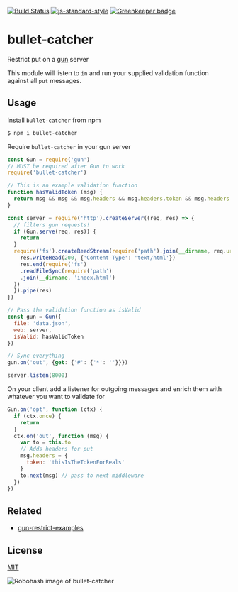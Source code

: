 [![Build Status](https://travis-ci.org/zrrrzzt/bullet-catcher.svg?branch=master)](https://travis-ci.org/zrrrzzt/bullet-catcher)
[![js-standard-style](https://img.shields.io/badge/code%20style-standard-brightgreen.svg?style=flat)](https://github.com/feross/standard)
[![Greenkeeper badge](https://badges.greenkeeper.io/zrrrzzt/bullet-catcher.svg)](https://greenkeeper.io/)

# bullet-catcher

Restrict put on a [gun](https://github.com/amark/gun) server

This module will listen to ```in``` and run your supplied validation function against all `put` messages.

## Usage

Install `bullet-catcher` from npm

```bash
$ npm i bullet-catcher
```

Require `bullet-catcher` in your gun server

```JavaScript
const Gun = require('gun')
// MUST be required after Gun to work
require('bullet-catcher')

// This is an example validation function
function hasValidToken (msg) {
  return msg && msg && msg.headers && msg.headers.token && msg.headers.token === 'thisIsTheTokenForReals'
}

const server = require('http').createServer((req, res) => {
  // filters gun requests!
  if (Gun.serve(req, res)) {
    return
  }
  require('fs').createReadStream(require('path').join(__dirname, req.url)).on('error', function () {
    res.writeHead(200, {'Content-Type': 'text/html'})
    res.end(require('fs')
    .readFileSync(require('path')
    .join(__dirname, 'index.html')
  ))
  }).pipe(res)
})

// Pass the validation function as isValid
const gun = Gun({
  file: 'data.json',
  web: server,
  isValid: hasValidToken
})

// Sync everything
gun.on('out', {get: {'#': {'*': ''}}})

server.listen(8000)
```

On your client add a listener for outgoing messages and enrich them with whatever you want to validate for

```JavaScript
Gun.on('opt', function (ctx) {
  if (ctx.once) {
    return
  }
  ctx.on('out', function (msg) {
    var to = this.to
    // Adds headers for put
    msg.headers = {
      token: 'thisIsTheTokenForReals'
    }
    to.next(msg) // pass to next middleware
  })
})
```

## Related
- [gun-restrict-examples](https://github.com/zrrrzzt/gun-restrict-examples)

## License
[MIT](LICENSE)

![Robohash image of bullet-catcher](https://robots.kebabstudios.party/bullet-catcher.png "Robohash image of bullet-catcher")